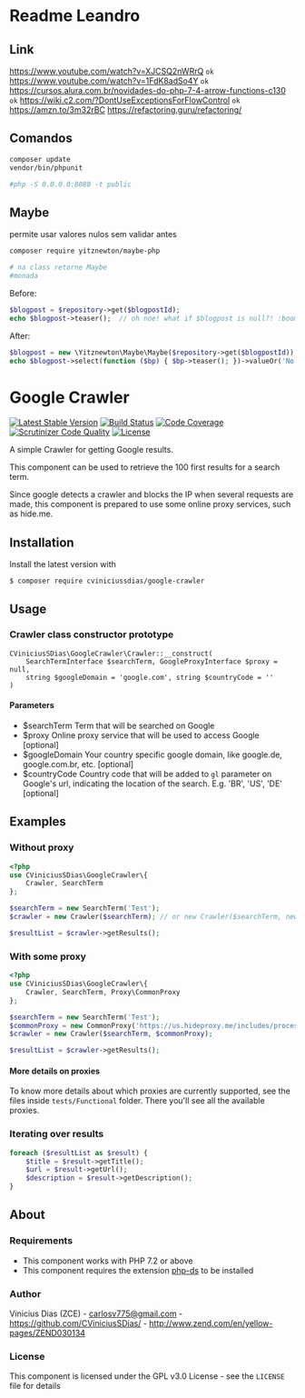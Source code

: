 # Readme Leandro
## Link
https://www.youtube.com/watch?v=XJCSQ2nWRrQ `ok`
https://www.youtube.com/watch?v=1FdK8adSo4Y `ok`
https://cursos.alura.com.br/novidades-do-php-7-4-arrow-functions-c130 `ok`
https://wiki.c2.com/?DontUseExceptionsForFlowControl `ok`
https://amzn.to/3m32rBC
https://refactoring.guru/refactoring/

## Comandos
```bash
composer update
vendor/bin/phpunit

#php -S 0.0.0.0:8080 -t public
```


## Maybe
permite usar valores nulos sem validar antes
```bash
composer require yitznewton/maybe-php

# na class retorne Maybe 
#monada
```
Before:

```php
$blogpost = $repository->get($blogpostId);
echo $blogpost->teaser();  // oh noe! what if $blogpost is null?! :boom:
```

After:

```php
$blogpost = new \Yitznewton\Maybe\Maybe($repository->get($blogpostId));
echo $blogpost->select(function ($bp) { $bp->teaser(); })->valueOr('No blogpost found');
```



# Google Crawler
[![Latest Stable Version](https://poser.pugx.org/cviniciussdias/google-crawler/v/stable)](https://packagist.org/packages/cviniciussdias/google-crawler)
[![Build Status](https://travis-ci.org/CViniciusSDias/google-crawler.svg?branch=master)](https://travis-ci.org/CViniciusSDias/google-crawler)
[![Code Coverage](https://scrutinizer-ci.com/g/CViniciusSDias/google-crawler/badges/coverage.png?b=master)](https://scrutinizer-ci.com/g/CViniciusSDias/google-crawler/?branch=master)
[![Scrutinizer Code Quality](https://scrutinizer-ci.com/g/CViniciusSDias/google-crawler/badges/quality-score.png?b=master)](https://scrutinizer-ci.com/g/CViniciusSDias/google-crawler/?branch=master)
[![License](https://poser.pugx.org/cviniciussdias/google-crawler/license)](https://packagist.org/packages/cviniciussdias/google-crawler)

A simple Crawler for getting Google results.

This component can be used to retrieve the 100 first results for a search term.

Since google detects a crawler and blocks the IP when several requests are made,
this component is prepared to use some online proxy services, such as hide.me.

## Installation
Install the latest version with
```
$ composer require cviniciussdias/google-crawler
```

## Usage

### Crawler class constructor prototype
```
CViniciusSDias\GoogleCrawler\Crawler::__construct(
    SearchTermInterface $searchTerm, GoogleProxyInterface $proxy = null,
    string $googleDomain = 'google.com', string $countryCode = ''
)
```

#### Parameters
- $searchTerm Term that will be searched on Google
- $proxy Online proxy service that will be used to access Google [optional]
- $googleDomain Your country specific google domain, like google.de, google.com.br, etc. [optional]
- $countryCode Country code that will be added to `gl` parameter on Google's url, indicating the location of the search. E.g. 'BR', 'US', 'DE' [optional]

## Examples

### Without proxy
```php
<?php
use CViniciusSDias\GoogleCrawler\{
    Crawler, SearchTerm
};

$searchTerm = new SearchTerm('Test');
$crawler = new Crawler($searchTerm); // or new Crawler($searchTerm, new NoProxy());

$resultList = $crawler->getResults();
```

### With some proxy
```php
<?php
use CViniciusSDias\GoogleCrawler\{
    Crawler, SearchTerm, Proxy\CommonProxy
};

$searchTerm = new SearchTerm('Test');
$commonProxy = new CommonProxy('https://us.hideproxy.me/includes/process.php?action=update');
$crawler = new Crawler($searchTerm, $commonProxy);

$resultList = $crawler->getResults();
```

#### More details on proxies
To know more details about which proxies are currently
supported, see the files inside `tests/Functional` folder.
There you'll see all the available proxies.

### Iterating over results
```php
foreach ($resultList as $result) {
    $title = $result->getTitle();
    $url = $result->getUrl();
    $description = $result->getDescription();
}
```

## About

### Requirements

- This component works with PHP 7.2 or above
- This component requires the extension [php-ds](http://php.net/manual/pt_BR/book.ds.php) to be installed

### Author
Vinicius Dias (ZCE) - carlosv775@gmail.com - https://github.com/CViniciusSDias/ - http://www.zend.com/en/yellow-pages/ZEND030134

### License
This component is licensed under the GPL v3.0 License - see the `LICENSE` file for details
